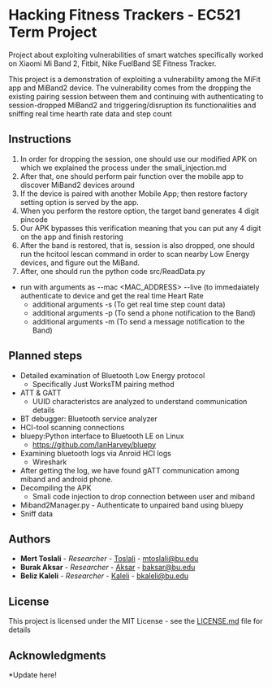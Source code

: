 # Hacking Fitness Trackers - EC521 Term Project 

Project about exploiting vulnerabilities of smart watches specifically worked on Xiaomi Mi Band  2, Fitbit, Nike FuelBand SE Fitness Tracker.

This project is a demonstration of exploiting a vulnerability among the MiFit app and MiBand2 device. The vulnerability comes from the dropping the existing pairing session between them and continuing with authenticating to session-dropped MiBand2 and triggering/disruption its functionalities and sniffing real time hearth rate data and step count



## Instructions
1)	In order for dropping the session, one should use our modified APK on which we explained the process under the smali_injection.md
2)	After that, one should perform pair function over the mobile app to discover MiBand2 devices around
3)	If the device is paired with another Mobile App; then restore factory setting option is served by the app. 
4)	When you perform the restore option, the target band generates 4 digit pincode
5)	Our APK bypasses this verification meaning that you can put any 4 digit on the app and finish restoring
6)	After the band is restored, that is, session is also dropped, one should run the hcitool lescan command in order to scan nearby Low Energy devices, and figure out the MiBand.
7) After, one should run the python code src/ReadData.py
 * run with arguments as --mac <MAC_ADDRESS> --live (to immedaiately authenticate to device and get the real time Heart Rate
   * additional arguments -s (To get real time step count data)
   * additional arguments -p (To send a phone notification to the Band)
   * additional arguments -m (To send a message notification to the Band)


## Planned steps 

* Detailed examination of Bluetooth Low Energy protocol
  * Specifically Just WorksTM pairing method
* ATT & GATT 
  * UUID characteristcs are analyzed to understand communication details 
* BT debugger: Bluetooth service analyzer 
* HCI-tool scanning connections 
* bluepy:Python interface to Bluetooth LE on Linux
  * https://github.com/IanHarvey/bluepy
* Examining bluetooth logs via Anroid HCI logs
  * Wireshark
* After getting the log, we have found gATT communication among miband and android phone. 
* Decompiling the APK
  * Smali code injection to drop connection between user and miband 
* Miband2Manager.py - Authenticate to unpaired band using bluepy
* Sniff data



## Authors

* **Mert Toslali** - *Researcher* - [Toslali](https://github.com/mtoslalibu) - mtoslali@bu.edu
* **Burak Aksar** - *Researcher* - [Aksar](https://github.com/aksarburak) - baksar@bu.edu    
* **Beliz Kaleli** - *Researcher* - [Kaleli](https://github.com/belizkaleli) - bkaleli@bu.edu

## License

This project is licensed under the MIT License - see the [LICENSE.md](LICENSE.md) file for details

## Acknowledgments

*Update here! 
